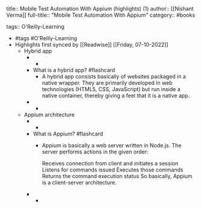 title:: Mobile Test Automation With Appium (highlights) (1)
author:: [[Nishant Verma]]
full-title:: "Mobile Test Automation With Appium"
category:: #books

tags:: O'Reilly-Learning

- #tags #O'Reilly-Learning
- Highlights first synced by [[Readwise]] [[Friday, 07-10-2022]]
	- Hybrid app
		- -
		- What is a hybrid app? #flashcard
			- A hybrid app consists basically of websites packaged in a native wrapper. They are primarily developed in web technologies (HTML5, CSS, JavaScript) but run inside a native container, thereby giving a feel that it is a native app.
		- -
	- Appium architecture
		- -
		- What is Appium? #flashcard
			- Appium is basically a web server written in Node.js. The server performs actions in the given order:
			  
			  Receives connection from client and initiates a session
			  Listens for commands issued
			  Executes those commands
			  Returns the command execution status
			  So basically, Appium is a client-server architecture.
		- -
